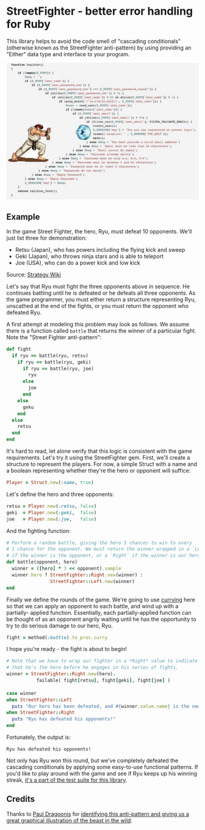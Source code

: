 # StreetFighter - better error handling for Ruby

This library helps to avoid the code smell of "cascading conditionals" (otherwise known as the StreetFighter anti-pattern) by using providing an "Either" data type and interface to your program.

![The StreetFighter anti-pattern as seen in PHP](images/streetfighter.jpg)

## Example

In the game Street Fighter, the hero, Ryu, must defeat 10 opponents. We'll just list three for demonstration:

* Retsu (Japan), who has powers including the flying kick and sweep
* Geki (Japan), who throws ninja stars and is able to teleport
* Joe (USA), who can do a power kick and low kick

Source: [Strategy Wiki](http://strategywiki.org/wiki/Street_Fighter/Opponents)

Let's say that Ryu must fight the three opponents above in sequence. He continues battling until he is defeated or he defeats all three opponents. As the game programmer, you must either return a structure representing Ryu, unscathed at the end of the fights, or you must return the opponent who defeated Ryu.

A first attempt at modeling this problem may look as follows. We assume there is a function called `battle` that returns the winner of a particular fight. Note the "Street Fighter anti-pattern":

```ruby
def fight
  if ryu == battle(ryu, retsu)
    if ryu == battle(ryu, geki)
      if ryu == battle(ryu, joe)
        ryu
      else
        joe
      end
    else
      geku
    end
  else
    retsu
  end
end
```

It's hard to read, let alone verify that this logic is consistent with the game requirements. Let's try it using the StreetFighter gem. First, we'll create a structure to represent the players. For now, a simple Struct with a name and a boolean representing whether they're the hero or opponent will suffice:

```ruby
Player = Struct.new(:name, true)
```

Let's define the hero and three opponents:

```ruby
retsu = Player.new(:retsu, false)
geki  = Player.new(:geki,  false)
joe   = Player.new(:joe,   false)
```

And the fighting function:

```ruby
# Perform a random battle, giving the hero 3 chances to win to every
# 1 chance for the opponent. We must return the winner wrapped in a `Left`
# if the winner is the opponent, or a `Right` if the winner is our hero.
def battle(opponent, hero)
  winner = ([hero] * 3 << opponent).sample
  winner.hero ? StreetFighter::Right.new(winner) :
                StreetFighter::Left.new(winner)
end
```

Finally we define the rounds of the game. We're going to use [currying](http://en.wikipedia.org/wiki/Currying) here
so that we can apply an opponent to each battle, and wind up with a partially-
applied function. Essentially, each partially-applied function can be thought of as an opponent angrily waiting until he has the opportunity to try to do serious damage to our hero, Ryu.

```ruby
fight = method(:battle).to_proc.curry
```

I hope you're ready - the fight is about to begin!

```ruby
# Note that we have to wrap our fighter in a *Right* value to indicate
# that he's the hero before he engages in his series of fights.
winner = StreetFighter::Right.new(hero).
           failable( fight[retsu], fight[geki], fight[joe] )

case winner
when StreetFighter::Left
  puts "Our hero has been defeated, and #{winner.value.name} is the new champion."
when StreetFighter::Right
  puts "Ryu has defeated his opponents!"
end
```

Fortunately, the output is:

    Ryu has defeated his opponents!

Not only has Ryu won this round, but we've completely defeated the cascading conditionals by applying some easy-to-use functional patterns. If you'd like to play around with the game and see if Ryu keeps up his winning streak, [it's a part of the test suite for this library](spec/street_fighter/street_fighter_game_spec.rb).

## Credits

Thanks to [Paul Dragoonis](https://twitter.com/dr4goonis) for [identifying
this anti-pattern and giving us a great graphical illustration of the beast in the wild](https://twitter.com/dr4goonis/status/476617165463105536).
